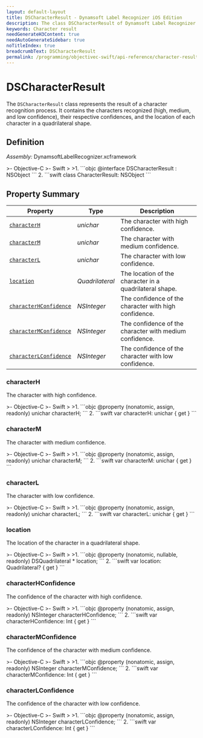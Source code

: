 ```yaml
---
layout: default-layout
title: DSCharacterResult - Dynamsoft Label Recognizer iOS Edition
description: The class DSCharacterResult of Dynamsoft Label Recognizer represents the result of a character recognition process.
keywords: Character result
needGenerateH3Content: true
needAutoGenerateSidebar: true
noTitleIndex: true
breadcrumbText: DSCharacterResult
permalink: /programming/objectivec-swift/api-reference/character-result.html
---
```


# DSCharacterResult

The `DSCharacterResult` class represents the result of a character recognition process. It contains the characters recognized (high, medium, and low confidence), their respective confidences, and the location of each character in a quadrilateral shape.

## Definition

*Assembly:* DynamsoftLabelRecognizer.xcframework

<div class="sample-code-prefix"></div>
>- Objective-C
>- Swift
>
>1. 
```objc
@interface DSCharacterResult : NSObject
```
2. 
```swift
class CharacterResult: NSObject
```

## Property Summary

| Property | Type | Description |
| -------- | ---- | ----------- |
| [`characterH`](#characterh) | *unichar* | The character with high confidence. |
| [`characterM`](#characterm) | *unichar* | The character with medium confidence. |
| [`characterL`](#characterl) | *unichar* | The character with low confidence. |
| [`location`](#location) | *Quadrilateral* | The location of the character in a quadrilateral shape. |
| [`characterHConfidence`](#characterhconfidence) | *NSInteger* | The confidence of the character with high confidence. |
| [`characterMConfidence`](#charactermconfidence) | *NSInteger* | The confidence of the character with medium confidence. |
| [`characterLConfidence`](#characterlconfidence) | *NSInteger* | The confidence of the character with low confidence. |

### characterH

The character with high confidence.

<div class="sample-code-prefix"></div>
>- Objective-C
>- Swift
>
>1. 
```objc
@property (nonatomic, assign, readonly) unichar characterH;
```
2. 
```swift
var characterH: unichar { get }
```

### characterM

The character with medium confidence.

<div class="sample-code-prefix"></div>
>- Objective-C
>- Swift
>
>1. 
```objc
@property (nonatomic, assign, readonly) unichar characterM;
```
2. 
```swift
var characterM: unichar { get }
```

### characterL

The character with low confidence.

<div class="sample-code-prefix"></div>
>- Objective-C
>- Swift
>
>1. 
```objc
@property (nonatomic, assign, readonly) unichar characterL;
```
2. 
```swift
var characterL: unichar { get }
```

### location

The location of the character in a quadrilateral shape.

<div class="sample-code-prefix"></div>
>- Objective-C
>- Swift
>
>1. 
```objc
@property (nonatomic, nullable, readonly) DSQuadrilateral * location;
```
2. 
```swift
var location: Quadrilateral? { get }
```

### characterHConfidence

The confidence of the character with high confidence.

<div class="sample-code-prefix"></div>
>- Objective-C
>- Swift
>
>1. 
```objc
@property (nonatomic, assign, readonly) NSInteger characterHConfidence;
```
2. 
```swift
var characterHConfidence: Int { get }
```

### characterMConfidence

The confidence of the character with medium confidence.

<div class="sample-code-prefix"></div>
>- Objective-C
>- Swift
>
>1. 
```objc
@property (nonatomic, assign, readonly) NSInteger characterMConfidence;
```
2. 
```swift
var characterMConfidence: Int { get }
```

### characterLConfidence

The confidence of the character with low confidence.

<div class="sample-code-prefix"></div>
>- Objective-C
>- Swift
>
>1. 
```objc
@property (nonatomic, assign, readonly) NSInteger characterLConfidence;
```
2. 
```swift
var characterLConfidence: Int { get }
```
